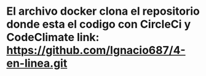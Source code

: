 # El archivo docker clona el repositorio donde esta el codigo con CircleCi y CodeClimate link: https://github.com/Ignacio687/4-en-linea.git
